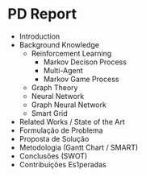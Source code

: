 # PD Report

* Introduction
* Background Knowledge
    * Reinforcement Learning
        * Markov Decison Process
        * Multi-Agent
        * Markov Game Process
    * Graph Theory
    * Neural Network
    * Graph Neural Network
    * Smart Grid
* Related Works / State of the Art
* Formulação de Problema
* Proposta de Solução
* Metodologia (Gantt Chart / SMART)
* Conclusões (SWOT)
* Contribuições Es1peradas